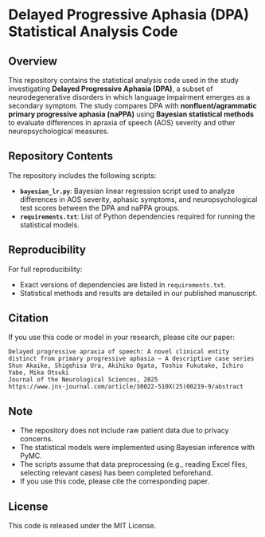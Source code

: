 # Delayed Progressive Aphasia (DPA) Statistical Analysis Code  

## Overview  

This repository contains the statistical analysis code used in the study investigating **Delayed Progressive Aphasia (DPA)**, a subset of neurodegenerative disorders in which language impairment emerges as a secondary symptom. The study compares DPA with **nonfluent/agrammatic primary progressive aphasia (naPPA)** using **Bayesian statistical methods** to evaluate differences in apraxia of speech (AOS) severity and other neuropsychological measures.  

## Repository Contents  

The repository includes the following scripts:  

- **`bayesian_lr.py`**: Bayesian linear regression script used to analyze differences in AOS severity, aphasic symptoms, and neuropsychological test scores between the DPA and naPPA groups.  
- **`requirements.txt`**: List of Python dependencies required for running the statistical models.  

## Reproducibility  

For full reproducibility:  
- Exact versions of dependencies are listed in `requirements.txt`.  
- Statistical methods and results are detailed in our published manuscript.  

## Citation  

If you use this code or model in your research, please cite our paper: 

```text
Delayed progressive apraxia of speech: A novel clinical entity distinct from primary progressive aphasia – A descriptive case series
Shun Akaike, Shigehisa Ura, Akihiko Ogata, Toshio Fukutake, Ichiro Yabe, Mika Otsuki
Journal of the Neurological Sciences, 2025
https://www.jns-journal.com/article/S0022-510X(25)00219-9/abstract
```

## Note

- The repository does not include raw patient data due to privacy concerns.
- The statistical models were implemented using Bayesian inference with PyMC.
- The scripts assume that data preprocessing (e.g., reading Excel files, selecting relevant cases) has been completed beforehand.
- If you use this code, please cite the corresponding paper.

## License

This code is released under the MIT License.
